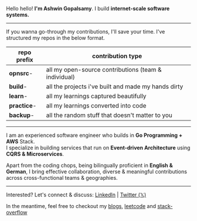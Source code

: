 Hello hello! **I'm Ashwin Gopalsamy**. 
I build **internet-scale software systems.**

---

If you wanna go-through my contributions, I'll save your time. I've structured my repos in the below format.

| **repo prefix**  	| **contribution type**                                	|
|------------------	|------------------------------------------------------	|
| **opnsrc**-      	| all my open-source contributions (team & individual) 	|
| **build**-       	| all the projects i've built and made my hands dirty  	|
| **learn**-       	| all my learnings captured beautifully                	|
| **practice**-    	| all my learnings converted into code                 	|
| **backup**-      	| all the random stuff that doesn't matter to you      	|

---

I am an experienced software engineer who builds in **Go Programming + AWS** Stack. <br>
I specialize in building services that run on **Event-driven Architecture** using **CQRS & Microservices**. <br>

Apart from the coding chops, being bilingually proficient in **English & German**, I bring effective collaboration, diverse & meaningful contributions across cross-functional teams & geographies.

---
Interested? Let's connect & discuss: [LinkedIn](https://www.linkedin.com/in/ashwin2125) | [Twitter (𝕏)](https://www.x.com/ashwin2125)

In the meantime, feel free to checkout my [blogs](ashwingopalsamy.hashnode.dev), [leetcode](https://leetcode.com/ashwin2125/) and [stack-overflow](https://stackoverflow.com/users/12538720/ashwin2125)
